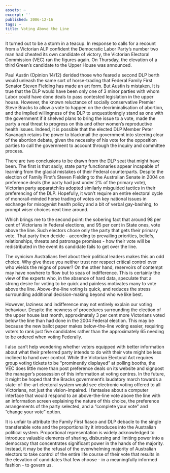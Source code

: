 ```yaml
---
assets: ~
excerpt: ''
published: 2006-12-16
tags: ~
title: Voting Above the Line
---
```

It turned out to be a storm in a teacup. In response to calls for a
recount from a Victorian ALP confident the Democratic Labor Party’s
number two man had cheated its own candidate of victory, the Victorian
Electoral Commission (VEC) ran the figures again. On Thursday, the
elevation of a third Green’s candidate to the Upper House was announced.

Paul Austin (Opinion 14/12) derided those who feared a second DLP berth
would unleash the same sort of horse-trading that Federal Family First
Senator Steven Fielding has made an art form. But Austin is mistaken. It
is true that the DLP would have been only one of 3 minor parties with
whom Labor could have done deals to pass contested legislation in the
upper house. However, the known reluctance of socially conservative
Premier Steve Bracks to allow a vote to happen on the decriminalisation
of abortion, and the implied willingness of the DLP to unquestioningly
stand as one with the government if it shelved plans to bring the issue
to a vote, made the party a real threat to progress on this and other
women’s reproductive health issues. Indeed, it is possible that the
elected DLP Member Peter Kavanagh retains the power to blackmail the
government into steering clear of the abortion debate, given the
necessity of his vote for the opposition parties to call the government
to account through the inquiry and committee process.

There are two conclusions to be drawn from the DLP seat that might have
been. The first is that sadly, state party functionaries appear
incapable of learning from the glacial mistakes of their Federal
counterparts. Despite the election of Family First’s Steven Fielding to
the Australian Senate in 2004 on preference deals (the party had just
under 2% of the primary vote), Victorian party apparatchiks adopted
similarly misguided tactics in their preferencing of the DLP. Hopefully,
it won’t require an entire electoral cycle of monorail-minded horse
trading of votes on key national issues in exchange for misogynist
health policy and a bit of verbal gay-bashing, to prompt wiser choices
next time around.

Which brings me to the second point: the sobering fact that around 98
per cent of Victorians in Federal elections, and 95 per cent in State
ones, vote above the line. Such electors chose only the party that gets
their primary vote. That party then decide - according to prevailing
priorities, beliefs, relationships, threats and patronage promises - how
their vote will be redistributed in the event its candidate fails to get
over the line.

The cynicism Australians feel about their political leaders makes this
an odd choice. Why give those you neither trust nor respect critical
control over who wields the reigns of power? On the other hand,
reservoirs of contempt may have nowhere to flow but to seas of
indifference. This is certainly the view of the experts who, in the
absence of hard data, speculate that a strong desire for voting to be
quick and painless motivates many to vote above the line. Above-the-line
voting is quick, and reduces the stress surrounding additional
decision-making beyond who we like best.

However, laziness and indifference may not entirely explain our voting
behaviour. Despite the newness of procedures surrounding the election of
the upper house last month, approximately 3 per cent more Victorians
voted below the line than had done in the 2004 Federal election. This
may be because the new ballot paper makes below-the-line voting easier,
requiring voters to rank just five candidates rather than the
approximately 65 needing to be ordered when voting Federally.

I also can’t help wondering whether voters equipped with better
information about what their preferred party intends to do with their
vote might be less inclined to hand over control. While the Victorian
Electoral Act requires group voting tickets to be “prominently
displayed” at polling booths, the VEC does little more than post
preference deals on its website and signpost the manager’s possession of
this information at voting centres. In the future, it might be hoped
that the Bracks government’s laudatory march towards a state-of-the-art
electoral system would see electronic voting offered to all Victorians,
not just the vision-impaired. I fantasise about a computer interface
that would respond to an above-the-line vote above the line with an
information screen explaining the nature of this choice, the preference
arrangements of the party selected, and a “complete your vote” and
“change your vote” option.

It is unfair to attribute the Family First fiasco and DLP debacle to the
single transferable vote and the proportionality it introduces into the
Australian political system. Proportional representation is widely
acknowledged to introduce valuable elements of sharing, disbursing and
limiting power into a democracy that concentrates significant power in
the hands of the majority. Instead, it may be the refusal of the
overwhelming majority of Australian electors to take control of the
entire life course of their vote that results in the elevation of
candidates that few choose - in a meaningfully informed fashion - to
govern us.